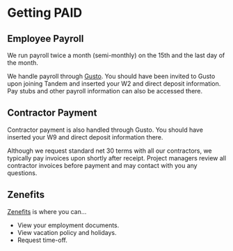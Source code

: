 Getting PAID
============

Employee Payroll
----------------

We run payroll twice a month (semi-monthly) on the 15th and the last day of the month.

We handle payroll through [Gusto](https://gusto.com). You should have been invited to Gusto upon joining Tandem and inserted your W2 and direct deposit information. Pay stubs and other payroll information can also be accessed there.

Contractor Payment
------------------

Contractor payment is also handled through Gusto. You should have inserted your W9 and direct deposit information there.

Although we request standard net 30 terms with all our contractors, we typically pay invoices upon shortly after receipt. Project managers review all contractor invoices before payment and may contact with you any questions.

Zenefits
--------

[Zenefits](https://www.zenefits.com/) is where you can...

-   View your employment documents.
-   View vacation policy and holidays.
-   Request time-off.
